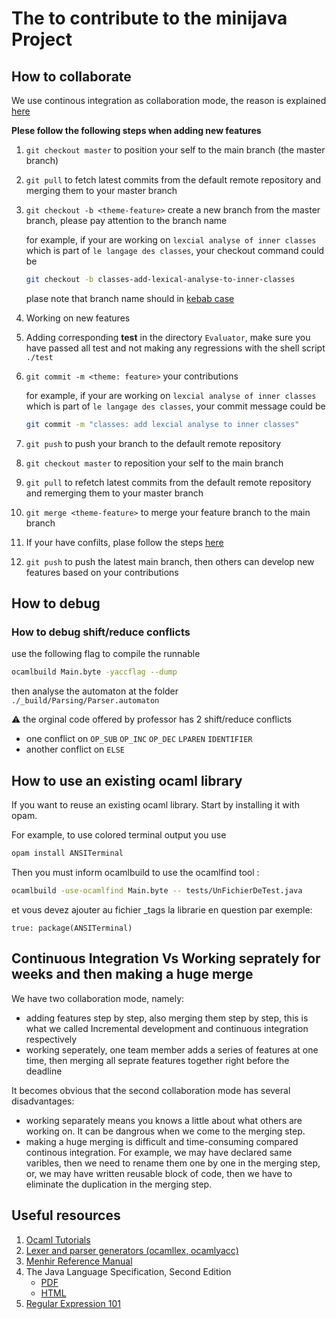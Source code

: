 # The to contribute to the minijava Project

## How to collaborate

We use continous integration as collaboration mode, the reason is explained [here](#continuous-integration-vs-working-seprately-for-weeks-and-then-making-a-huge-merge)

**Plese follow the following steps when adding new features**

1. `git checkout master` to position your self to the main branch (the master branch)
2. `git pull` to fetch latest commits from the default remote repository and merging them to your master branch
3. `git checkout -b <theme-feature>` create a new branch from the master branch, please pay attention to the branch name

    for example, if your are working on `lexcial analyse of inner classes` which is part of `le langage des classes`, your checkout command could be 
    ```sh
    git checkout -b classes-add-lexical-analyse-to-inner-classes
    ```
    plase note that branch name should in [kebab case](http://wiki.c2.com/?KebabCase)
4. Working on new features
5. Adding corresponding **test** in the directory `Evaluator`, make sure you have passed all test and not making any regressions with the shell script `./test`
6. `git commit -m <theme: feature>` your contributions

    for example, if your are working on `lexcial analyse of inner classes` which is part of `le langage des classes`, your commit message could be 
    ```sh
    git commit -m "classes: add lexcial analyse to inner classes"
    ```
7. `git push` to push your branch to the default remote repository
8. `git checkout master` to reposition your self to the main branch
9. `git pull` to refetch latest commits from the default remote repository and remerging them to your master branch
10. `git merge <theme-feature>` to merge your feature branch to the main branch
11. If your have confilts, plase follow the steps [here](https://help.github.com/articles/resolving-a-merge-conflict-using-the-command-line/)
12. `git push` to push the latest main branch, then others can develop new features based on your contributions

## How to debug

### How to debug shift/reduce conflicts

use the following flag to compile the runnable

```sh
ocamlbuild Main.byte -yaccflag --dump
```

then analyse the automaton at the folder `./_build/Parsing/Parser.automaton`

:warning: the orginal code offered by professor has 2 shift/reduce conflicts

- one conflict on `OP_SUB` `OP_INC` `OP_DEC` `LPAREN` `IDENTIFIER`
- another conflict on `ELSE`

## How to use an existing ocaml library

If you want to reuse an existing ocaml library. Start by installing it with opam. 

For example, to use colored terminal output you
use 

```sh
opam install ANSITerminal
```

Then you must inform ocamlbuild to use the ocamlfind tool :

```sh
ocamlbuild -use-ocamlfind Main.byte -- tests/UnFichierDeTest.java
```

et vous devez ajouter au fichier _tags la librarie en question par exemple:

```
true: package(ANSITerminal)
```

## Continuous Integration Vs Working seprately for weeks and then making a huge merge

We have two collaboration mode, namely:
- adding features step by step, also merging them step by step, this is what we called Incremental development and continuous integration respectively
- working seperately, one team member adds a series of features at one time, then merging all seprate features together right before the deadline

It becomes obvious that the second collaboration mode has several disadvantages:
- working separately means you knows a little about what others are working on. It can be dangrous when we come to the merging step.
- making a huge merging is difficult and time-consuming compared continous integration. For example, we may have declared same varibles, then we need to rename them one by one in the merging step, or, we may have written reusable block of code, then we have to eliminate the duplication in the merging step.

## Useful resources

1. [Ocaml Tutorials](https://ocaml.org/learn/tutorials/)
2. [Lexer and parser generators (ocamllex, ocamlyacc)](https://caml.inria.fr/pub/docs/manual-ocaml/lexyacc.html)
3. [Menhir Reference Manual](http://gallium.inria.fr/~fpottier/menhir/manual.pdf)
4. The Java Language Specification, Second Edition
    - [PDF](http://www1.cs.columbia.edu/~sedwards/papers/gosling2000java.pdf)
    - [HTML](http://cs.au.dk/~mis/dOvs/javaspec/index.html)
5. [Regular Expression 101](https://regex101.com/)